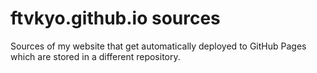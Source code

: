 # ftvkyo.github.io sources

Sources of my website that get automatically deployed to GitHub Pages
which are stored in a different repository.
